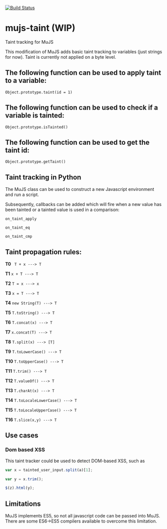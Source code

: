 [![Build Status][build-status-img]][travis-ci]

# mujs-taint (WIP)
Taint tracking for MuJS

This modification of MuJS adds basic taint tracking to variables (just strings for now). Taint is currently not applied on a byte level.

## The following function can be used to apply taint to a variable:

``
Object.prototype.taint(id = 1)
``

## The following function can be used to check if a variable is tainted:

``
Object.prototype.isTainted()
``

## The following function can be used to get the taint id:

``
Object.prototype.getTaint()
``

## Taint tracking in Python
The MuJS class can be used to construct a new Javascript environment and run a script.

Subsequently, callbacks can be added which will fire when a new value has been tainted or a tainted value is used in a comparison:

```
on_taint_apply

on_taint_eq

on_taint_cmp
```

## Taint propagation rules:

**T0** `` T + x ---> T``

**T1** `` x + T ---> T ``

**T2** `` T = x ---> x ``

**T3** `` x = T ---> T ``

**T4** `` new String(T) ---> T ``

**T5** `` T.toString() ---> T ``

**T6** `` T.concat(x) ---> T ``

**T7** `` x.concat(T) ---> T ``

**T8** `` T.split(x) ---> [T] ``

**T9** `` T.toLowerCase() ---> T ``

**T10** `` T.toUpperCase() ---> T ``

**T11** `` T.trim() ---> T ``

**T12** `` T.valueOf() ---> T ``

**T13** `` T.charAt(x) ---> T ``

**T14** `` T.toLocaleLowerCase() ---> T ``

**T15** `` T.toLocaleUpperCase() ---> T ``

**T16** `` T.slice(x,y) ---> T ``

## Use cases

### Dom based XSS
This taint tracker could be used to detect DOM-based XSS, such as

```javascript
var x = tainted_user_input.split(a)[1];

var y = x.trim();

$(z).html(y);
```

## Limitations

MuJS implements ES5, so not all javascript code can be passed into MuJS. There are some ES6->ES5 compilers available to overcome this limitation.

[build-status-img]: https://travis-ci.org/Sbouber/mujs-taint.svg?branch=master
[travis-ci]: https://travis-ci.org/Sbouber/mujs-taint